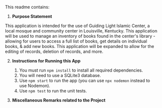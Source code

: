 This readme contains:

1. **Purpose Statement**

This application is intended for the use of Guiding Light Islamic Center, a local mosque and community center in Louisville, Kentucky. This application will be used to manage an inventory of books found in the center's library - allowing for users to access a full list of books, get details on individual books, & add new books. This application will be expanded to allow for the editing of records, deletion of records, and more.

2. **Instructions for Running this App**

    1. You must run `npm install` to install all required dependencies.
    2. You will need to use a SQLite3 database.
    3. Use `npm start` to run the app (you can use `npx nodemon` instead to use Nodemon).
    4. Use `npm test` to run the unit tests.

3. **Miscellaneous Remarks related to the Project**